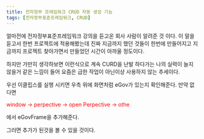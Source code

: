 ```yaml
---
title: 전자정부 프레임워크 CRUD 자동 생성 기능
tags: [전자정부표준프레임워크, CRUD]
---
```


얼마전에 전자정부표준프레임워크 강의을 듣고온 회사 사람이 알려준 것 이다.
이 말을 듣고서 한번 프로젝트에 적용해봤는데 진짜 지금까지 했던 것들이 한번에 만들어지고 지금까지 프로젝트 찾아가면서 만들었던 시간이 아까울 정도이다.

하지만 가만히 생각하보면 이런식으로 계속 CURD을 난발 하다가는 나의 실력이 늘지 않을거 같은 느낌이 들어 요즘은 급한 작업이 아닌이상 사용하지 않는 추세이다.

우선 이클립스를 실행 시키면 우측 위에 화면처럼 eGov가 있는지 확인해준다.
만약 없다면

<p style="color:red">window -> perpective -> open Perpective -> othe</p> 에서 eGovFrame을 추가해준다.

그러면 추가가 된것을 볼 수 있을 것이다.
